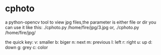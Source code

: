 cphoto
======

a python-opencv tool to view jpg files,the parameter is either file or dir
you can use it like this:
./cphoto.py /home/fire/jpg/3.jpg
or,
./cphoto.py /home/fire/jpg/

the quick key:
v: smaller
b: biger
n: next
m: previous
l: left
r: right
u: up
d: down
g: grey
c: color

